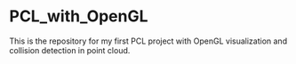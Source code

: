 # PCL_with_OpenGL
This is the repository for my first PCL project with OpenGL visualization and collision detection in point cloud.
